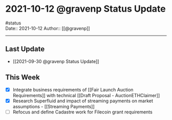 # 2021-10-12 @gravenp Status Update
#status  
Date:: 2021-10-12
Author:: [[@gravenp]]  

---

## Last Update
- [[2021-09-30 @gravenp Status Update]]

## This Week
- [x] Integrate business requirements of [[Fair Launch Auction Requirements]] with technical [[Draft Proposal - AuctionETHClaimer]]
- [x] Research Superfluid and impact of streaming payments on market assumptions - [[Streaming Payments]]
- [ ] Refocus and define Cadastre work for Filecoin grant requirements